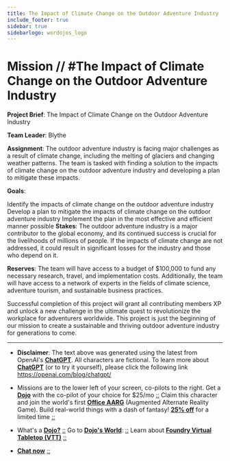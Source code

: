 ```yaml
---
title: The Impact of Climate Change on the Outdoor Adventure Industry
include_footer: true
sidebar: true
sidebarlogo: wordojos_logo
---
```

# Mission // #The Impact of Climate Change on the Outdoor Adventure Industry

**Project Brief**: The Impact of Climate Change on the Outdoor Adventure Industry

**Team Leader**: Blythe

**Assignment**:
The outdoor adventure industry is facing major challenges as a result of climate change, including the melting of glaciers and changing weather patterns. The team is tasked with finding a solution to the impacts of climate change on the outdoor adventure industry and developing a plan to mitigate these impacts.

**Goals**:

Identify the impacts of climate change on the outdoor adventure industry
Develop a plan to mitigate the impacts of climate change on the outdoor adventure industry
Implement the plan in the most effective and efficient manner possible
**Stakes**:
The outdoor adventure industry is a major contributor to the global economy, and its continued success is crucial for the livelihoods of millions of people. If the impacts of climate change are not addressed, it could result in significant losses for the industry and those who depend on it.

**Reserves**:
The team will have access to a budget of $100,000 to fund any necessary research, travel, and implementation costs. Additionally, the team will have access to a network of experts in the fields of climate science, adventure tourism, and sustainable business practices.

Successful completion of this project will grant all contributing members XP and unlock a new challenge in the ultimate quest to revolutionize the workplace for adventurers worldwide. This project is just the beginning of our mission to create a sustainable and thriving outdoor adventure industry for generations to come.

---

* **Disclaimer**: The text above was generated using the latest from OpenAI's [**ChatGPT**](https://openai.com/blog/chatgpt/).  All characters are fictional.  To learn more about [**ChatGPT**](https://openai.com/blog/chatgpt/) (or to try it yourself), please click the following link https://openai.com/blog/chatgpt/

* Missions are to the lower left of your screen, co-pilots to the right. Get a [**Dojo**](https://workmates.live/marketplace) with the co-pilot of your choice for $25/mo [::](https://workmates.live/marketplace)  Claim this character and join the world's first [**Office AARG**](https://dojos.world) (Augmented Alternate Reality Game). Build real-world things with a dash of fantasy! [**25% off**](https://blog.workmates.live/deal-on-a-dojo) for a limited time [::](https://blog.workmates.live/deal-on-a-dojo) 

* What's a [**Dojo?**](https://workdojos.com) [::](https://workdojos.com)  Go to [**Dojo's World**](https://dojos.world): [::](https://dojos.world)  Learn about [**Foundry Virtual Tabletop (VTT)**](https://foundryvtt.com) [::](https://foundryvtt.com/)

* [**Chat now**](https://chat.workmates.live/channel/support) [::](https://chat.workmates.live/channel/support)